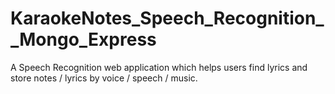 # KaraokeNotes_Speech_Recognition__Mongo_Express
A Speech Recognition web application which helps users find lyrics and store notes / lyrics by voice / speech / music.
